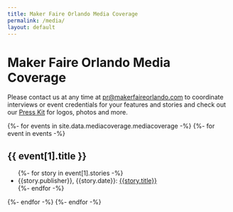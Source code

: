 ```yaml
---
title: Maker Faire Orlando Media Coverage
permalink: /media/
layout: default
---
```


# Maker Faire Orlando Media Coverage
Please contact us at any time at [pr@makerfaireorlando.com](mailto:pr@makerfaireorlando.com) to coordinate interviews or event credentials for your features and stories and check out our [Press Kit](/press-kit) for logos, photos and more.

<div>
{%- for events in site.data.mediacoverage.mediacoverage -%}
  {%- for event in events -%}
    <h2>{{ event[1].title }}</h2>
    <ul>
    {%- for story in event[1].stories -%}
      <li> {{story.publisher}}, {{story.date}}: <a href="{{story.url}}">{{story.title}}</a></li>
    {%- endfor -%}
    </ul>
  {%- endfor -%}
{%- endfor -%}
</div>
